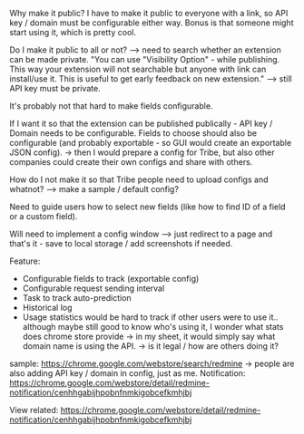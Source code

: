 Why make it public? I have to make it public to everyone with a link, so API key / domain must be configurable either way.
Bonus is that someone might start using it, which is pretty cool.

Do I make it public to all or not? --> need to search whether an extension can be made private.
"You can use "Visibility Option" - while publishing. This way your extension will not searchable but anyone with link can install/use it. This is useful to get early feedback on new extension." --> still API key must be private.

It's probably not that hard to make fields configurable. 

If I want it so that the extension can be published publically - API key / Domain needs to be configurable. 
Fields to choose should also be configurable (and probably exportable - so GUI would create an exportable JSON config). -> then I would prepare a config for Tribe, but also other companies could create their own configs and share with others.

How do I not make it so that Tribe people need to upload configs and whatnot? --> make a sample / default config? 

Need to guide users how to select new fields (like how to find ID of a field or a custom field).

Will need to implement a config window --> just redirect to a page and that's it - save to local storage / add screenshots if needed.

Feature:
- Configurable fields to track (exportable config)
- Configurable request sending interval
- Task to track auto-prediction
- Historical log
- Usage statistics would be hard to track if other users were to use it.. although maybe still good to know who's using it, I wonder what stats does chrome store provide -> in my sheet, it would simply say what domain name is using the API. -> is it legal / how are others doing it?


sample: https://chrome.google.com/webstore/search/redmine  -> people are also adding API key / domain in config, just as me.
Notification: https://chrome.google.com/webstore/detail/redmine-notification/cenhhgabijhpobnfnmkigobcefkmhjbj

View related: https://chrome.google.com/webstore/detail/redmine-notification/cenhhgabijhpobnfnmkigobcefkmhjbj






